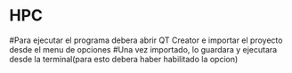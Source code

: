 # HPC

#Para ejecutar el programa debera abrir QT Creator e importar el proyecto desde el menu de opciones
#Una vez importado, lo guardara y ejecutara desde la terminal(para esto debera haber habilitado la opcion)
